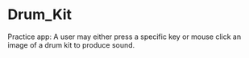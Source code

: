 # Drum_Kit
Practice app: A user may either press a specific key or mouse click an image of a drum kit to produce sound. 
